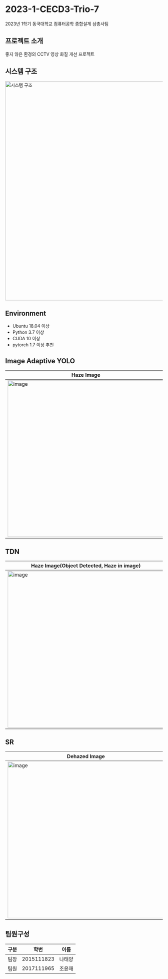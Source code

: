 # 2023-1-CECD3-Trio-7
2023년 1학기 동국대학교 컴퓨터공학 종합설계 삼총사팀

## 프로젝트 소개
좋지 않은 환경의 CCTV 영상 화질 개선 프로젝트

## 시스템 구조
<img width="700" alt="시스템 구조" src="https://github.com/CSID-DGU/2023-1-CECD3-Trio-7/assets/71822869/219918ba-38c6-44b2-bd73-7a3a4d9c8b5f">

## Environment
 - Ubuntu 18.04 이상
 - Python 3.7 이상
 - CUDA 10 이상
 - pytorch 1.7 이상 추천


## Image Adaptive YOLO
|Haze Image|Object Detection|
|------|------|
|<img width="500" alt="image" src="https://github.com/CSID-DGU/2023-1-CECD3-Trio-7/assets/71822869/2e127356-a17c-49c0-a6b6-e2a60ccfe2f6">|<img width="500" alt="image" src="https://github.com/CSID-DGU/2023-1-CECD3-Trio-7/assets/71822869/3949e1a2-7b63-482f-9f54-41134f920cc9">|

## TDN
|Haze Image(Object Detected, Haze in image)|Dehazed Image|
|------|------|
|<img width="500" alt="image" src="https://github.com/CSID-DGU/2023-1-CECD3-Trio-7/assets/71822869/2e127356-a17c-49c0-a6b6-e2a60ccfe2f6">|<img width="500" alt="image" src="https://github.com/CSID-DGU/2023-1-CECD3-Trio-7/assets/71822869/340288df-e93d-4dd9-9d5c-7fcbfa79213e">|

## SR
|Dehazed Image|SR Image|
|------|------|
|<img width="500" alt="image" src="https://github.com/CSID-DGU/2023-1-CECD3-Trio-7/assets/71822869/340288df-e93d-4dd9-9d5c-7fcbfa79213e">|<img width="500" alt="image" src="https://github.com/CSID-DGU/2023-1-CECD3-Trio-7/assets/71822869/9fc12893-7c5d-469a-933d-701c0d24ff68">|

## 팀원구성
|구분|학번|이름|
|------|------|------|
|팀장|2015111823|나태양|
|팀원|2017111965|조윤재|



